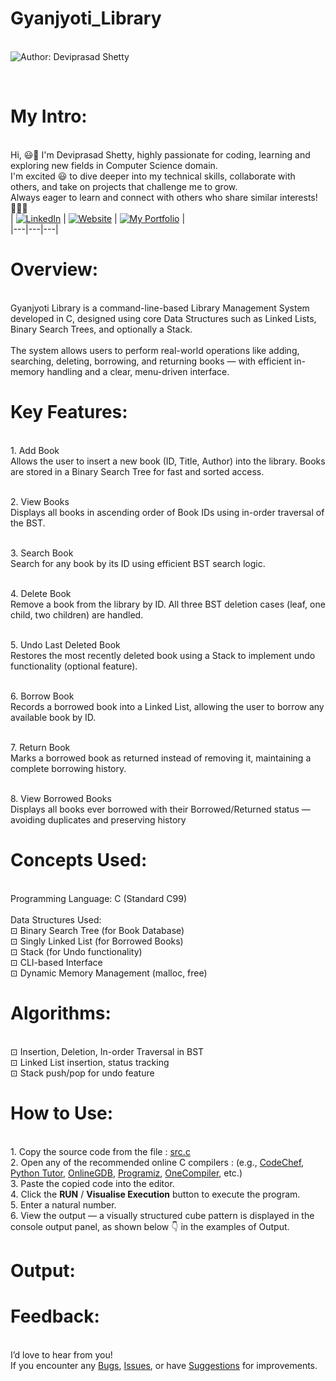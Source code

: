 # Gyanjyoti_Library 

<br> ![Author: Deviprasad Shetty](https://img.shields.io/badge/Author-Deviprasad%20Shetty-000000?style=for-the-badge&labelColor=white)

<br> 

# My Intro:
<br> Hi, 😃👋 I'm Deviprasad Shetty, highly passionate for coding, learning and exploring new fields in Computer Science domain. 
<br> I'm excited 😃 to dive deeper into my technical skills, collaborate with others, and take on projects that challenge me to grow. 
<br> Always eager to learn and connect with others who share similar interests! 🤗🧑‍💻
<br> 
| [![LinkedIn](https://img.shields.io/badge/LinkedIn-%230077B5?style=for-the-badge&logo=LinkedIn&logoColor=white)](https://linkedin.com/in/deviprasad-shetty-4bba49313) | [![Website](https://img.shields.io/badge/Website-indigo?style=for-the-badge&logo=About.me&logoColor=white)](https://yourwebsite.com/) | [![My Portfolio](https://img.shields.io/badge/My_Portfolio-000?style=for-the-badge&logo=GitHub&logoColor=white)](https://github.com/DeviprasadShetty9833/My_Portfolio)  |                      
|---|---|---|


# Overview:

<br> Gyanjyoti Library is a command-line-based Library Management System developed in C, designed using core Data Structures such as Linked Lists, Binary Search Trees, and optionally a Stack.
<br> 
<br> The system allows users to perform real-world operations like adding, searching, deleting, borrowing, and returning books — with efficient in-memory handling and a clear, menu-driven interface.
<br> 

# Key Features:

<br> 1. Add Book
<br> Allows the user to insert a new book (ID, Title, Author) into the library. Books are stored in a Binary Search Tree for fast and sorted access.
<br> 

<br> 2. View Books
<br> Displays all books in ascending order of Book IDs using in-order traversal of the BST.
<br> 

<br> 3. Search Book
<br> Search for any book by its ID using efficient BST search logic.
<br> 

<br> 4. Delete Book
<br> Remove a book from the library by ID. All three BST deletion cases (leaf, one child, two children) are handled.
<br> 

<br> 5. Undo Last Deleted Book
<br> Restores the most recently deleted book using a Stack to implement undo functionality (optional feature).
<br> 

<br> 6. Borrow Book
<br> Records a borrowed book into a Linked List, allowing the user to borrow any available book by ID.
<br> 

<br> 7. Return Book
<br> Marks a borrowed book as returned instead of removing it, maintaining a complete borrowing history.
<br> 

<br> 8. View Borrowed Books
<br> Displays all books ever borrowed with their Borrowed/Returned status — avoiding duplicates and preserving history
<br> 

# Concepts Used:

<br> Programming Language: C (Standard C99)
<br> 
<br> Data Structures Used:
<br> ⊡⁠ Binary Search Tree (for Book Database)
<br> ⊡⁠ Singly Linked List (for Borrowed Books)
<br> ⊡⁠ Stack (for Undo functionality)
<br> ⊡⁠ CLI-based Interface
<br> ⊡⁠ Dynamic Memory Management (malloc, free)
<br> 

# Algorithms:

<br> ⊡⁠ Insertion, Deletion, In-order Traversal in BST
<br> ⊡⁠ Linked List insertion, status tracking
<br> ⊡⁠ Stack push/pop for undo feature
<br> 

# How to Use:

<br> 1. Copy the source code from the file : [src.c]() 
<br> 2. Open any of the recommended online C compilers : (e.g., [CodeChef](https://www.codechef.com/c-online-compiler), [Python Tutor](https://pythontutor.com/c.html#mode=edit), [OnlineGDB](https://www.onlinegdb.com/online_c_compiler), [Programiz](https://www.programiz.com/c-programming/online-compiler/), [OneCompiler](https://onecompiler.com/c), etc.)
<br> 3. Paste the copied code into the editor.
<br> 4. Click the **RUN** / **Visualise Execution** button to execute the program.
<br> 5. Enter a natural number.
<br> 6. View the output — a visually structured cube pattern is displayed in the console output panel, as shown below 👇 in the examples of Output.
   

# Output:

# Feedback:
<br> I’d love to hear from you!
<br> If you encounter any [Bugs](https://github.com/DeviprasadShetty9833/Library_Management_System/blob/main/Issue_Template/Bug_report.md), [Issues](https://github.com/DeviprasadShetty9833/Library_Management_System/issues), or have [Suggestions](https://github.com/DeviprasadShetty9833/Library_Management_System/blob/main/Issue_Template/Features_report.md) for improvements.



